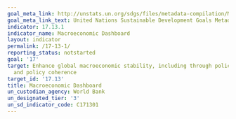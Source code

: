 ```yaml
---
goal_meta_link: http://unstats.un.org/sdgs/files/metadata-compilation/Metadata-Goal-17.pdf
goal_meta_link_text: United Nations Sustainable Development Goals Metadata (pdf 468kB)
indicator: 17.13.1
indicator_name: Macroeconomic Dashboard
layout: indicator
permalink: /17-13-1/
reporting_status: notstarted
goal: '17'
target: Enhance global macroeconomic stability, including through policy coordination
  and policy coherence
target_id: '17.13'
title: Macroeconomic Dashboard
un_custodian_agency: World Bank
un_designated_tier: '3'
un_sd_indicator_code: C171301
---
```

